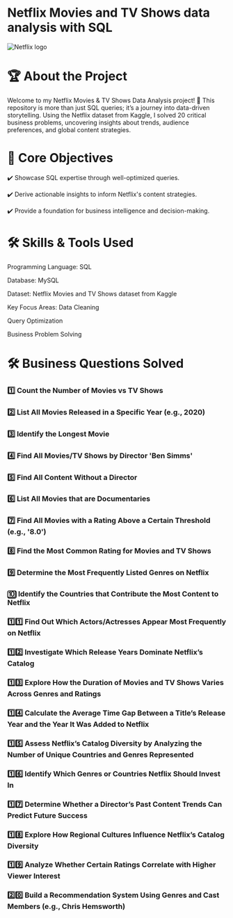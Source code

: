 #     Netflix Movies and TV Shows data analysis with SQL


![Netflix logo](https://github.com/user-attachments/assets/85f586f0-4b94-4ea4-835e-928edad07b1a)

# 🏆 About the Project

Welcome to my Netflix Movies & TV Shows Data Analysis project! 🚀
This repository is more than just SQL queries; it’s a journey into data-driven storytelling. Using the Netflix dataset from Kaggle, I solved 20 critical business problems, uncovering insights about trends, audience preferences, and global content strategies.

# 🎯 Core Objectives

✔️ Showcase SQL expertise through well-optimized queries. 

✔️ Derive actionable insights to inform Netflix's content strategies.

✔️ Provide a foundation for business intelligence and decision-making.

# 🛠️ Skills & Tools Used

Programming Language: SQL

Database: MySQL 

Dataset: Netflix Movies and TV Shows dataset from Kaggle

Key Focus Areas:
Data Cleaning 
            
Query Optimization
            
Business Problem Solving

# 🛠️ Business Questions Solved

### 1️⃣ Count the Number of Movies vs TV Shows  
### 2️⃣ List All Movies Released in a Specific Year (e.g., 2020)  
### 3️⃣ Identify the Longest Movie  
### 4️⃣ Find All Movies/TV Shows by Director 'Ben Simms'  
### 5️⃣ Find All Content Without a Director  
### 6️⃣ List All Movies that are Documentaries  

### 7️⃣ Find All Movies with a Rating Above a Certain Threshold (e.g., '8.0')  
### 8️⃣ Find the Most Common Rating for Movies and TV Shows  
### 9️⃣ Determine the Most Frequently Listed Genres on Netflix  
### 🔟 Identify the Countries that Contribute the Most Content to Netflix  
### 1️⃣1️⃣ Find Out Which Actors/Actresses Appear Most Frequently on Netflix  
### 1️⃣2️⃣ Investigate Which Release Years Dominate Netflix’s Catalog  
### 1️⃣3️⃣ Explore How the Duration of Movies and TV Shows Varies Across Genres and Ratings  
### 1️⃣4️⃣ Calculate the Average Time Gap Between a Title’s Release Year and the Year It Was Added to Netflix  

### 1️⃣5️⃣ Assess Netflix’s Catalog Diversity by Analyzing the Number of Unique Countries and Genres Represented  
### 1️⃣6️⃣ Identify Which Genres or Countries Netflix Should Invest In  
### 1️⃣7️⃣ Determine Whether a Director’s Past Content Trends Can Predict Future Success  
### 1️⃣8️⃣ Explore How Regional Cultures Influence Netflix’s Catalog Diversity  
### 1️⃣9️⃣ Analyze Whether Certain Ratings Correlate with Higher Viewer Interest  
### 2️⃣0️⃣ Build a Recommendation System Using Genres and Cast Members (e.g., Chris Hemsworth)  
 

